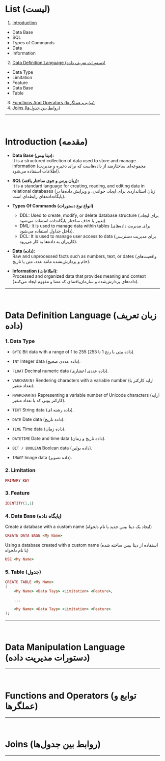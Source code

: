 # List (لیست)
1. [Introduction](#Introduction-مقدمه)
- Data Base
- SQL
- Types of Commands
- Data
- Information
2. [Data Definition Language (دستورات تعریف داده)](#Data-Definition-Language-زبان-تعریف-داده)
- Data Type 
- Limitation
- Feature
- Data Base
- Table
3. [Functions And Operators (توابع و عملگرها)](#Functions-and-Operators-توابع-و-عملگرها)
4. [Joins (روابط بین جدول‌ها)](#Joins-روابط-بین-جدول‌ها)
---
<br>

# Introduction (مقدمه)
* **Data Base (دیتا بیس):**<br>
It is a structured collection of data used to store and manage information (مجموعه‌ای ساختارمند از داده‌هاست که برای ذخیره و مدیریت اطلاعات استفاده می‌شود).
  
* **SQL (زبان پرس‌ و جوی ساختار یافته):**<br>
It is a standard language for creating, reading, and editing data in relational databases (زبان استانداردی برای ایجاد، خواندن، و ویرایش داده‌ها در پایگاه‌داده‌های رابطه‌ای است).

* **Types Of Commands (انواع نوع دستورات)**<br>
  - DDL: Used to create, modify, or delete database structure (برای ایجاد، تغییر یا حذف ساختار پایگاه‌داده استفاده می‌شود).
  - DML: It is used to manage data within tables (برای مدیریت داده‌های داخل جداول استفاده می‌شود).
  - DCL: It is used to manage user access to data (برای مدیریت دسترسی کاربران به داده‌ها به کار می‌رود).

* **Data (داده):**<br>
Raw and unprocessed facts such as numbers, text, or dates (واقعیت‌های خام و پردازش‌نشده مانند عدد، متن یا تاریخ).

* **Information (اطلاعات):**<br>
Processed and organized data that provides meaning and context (داده‌های پردازش‌شده و سازمان‌یافته‌ای که معنا و مفهوم ایجاد می‌کنند).
---
<br>

# Data Definition Language (زبان تعریف داده)

### 1. Data Type

* ```BYTE```           Bit data with a range of 1 to 255 (داده بیتی با رنج 1 تا 255).

* ```INT```            Integer data (داده عددی صحیح).

* ```FLOAT```          Decimal numeric data (داده عددی اعشاری).

* ```VARCHAR(N)```     Rendering characters with a variable number (ارایه کارکتر با تعداد متغیر).

* ```NVARCHAR(N)```    Representing a variable number of Unicode characters (ارایه کارکتر یونی کد با تعداد متغیر).

* ```TEXT```           String data (داده رشته ای).

* ```DATE```           Date data (داده تاریخ).

* ```TIME```           Time data (داده زمان).

* ```DATETIME```       Date and time data (داده تاریخ و زمان).

* ```BIT / BOOLEAN```  Boolean data (داده بولین).

* ```IMAGE```          Image data (داده تصویر).

### 2. Limitation


```ruby
PRIMARY KEY
```

### 3. Feature


```ruby
IDENTITY(1,1)
```

### 4. Data Base (پایگاه داده)

Create a database with a custom name (ایجاد یک دیتا بیس جدید با نام دلخواه)
```ruby
CREATE DATA BASE <My Name>
```

Using a database created with a custom name (استفاده از دیتا بیس ساخته شده با نام دلخواه)
```ruby
USE <My Name>
```

### 5. Table (جدول)
```ruby
CREATE TABLE <My Name>
(
    <My Name> <Data Tayp> <Limitation> <Feature>,

    ...

    <My Name> <Data Tayp> <Limitation> <Feature>
);
```
---
<br>

# Data Manipulation Language (دستورات مدیریت داده)


---
<br>

# Functions and Operators (توابع و عملگرها)


---
<br>

# Joins (روابط بین جدول‌ها)


---

